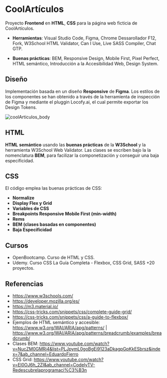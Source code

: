 # CoolArtículos
Proyecto **Frontend** en **HTML**, **CSS** para la página web ficticia de CoolArtículos.

- **Herramientas**: Visual Studio Code, Figma, Chrome Dessarollador F12, Fork, W3School HTML Validator, Can I Use, Live SASS Compiler, Chat GTP.

- **Buenas prácticas**: BEM, Responsive Design, Mobile First, Pixel Perfect, HTML semántico, Introducción a la Accesibilidad Web, Design System.

## Diseño
Implementación basada en un diseño **Responsive** de **Figma**. Los estilos de los componentes se han obtenido a través de la herramienta de inspección de Figma y mediante el pluggin Locofy.ai, el cual permite exportar los Design Tokens.

![coolArticulos_body](https://github.com/CristinaMitrica/CoolArticulos-HTML-CSS/assets/124876049/96a0a907-8168-4420-acc8-3489a9c4ea9a)

## HTML
**HTML** **semántico** usando las **buenas prácticas** de la **W3School** y la herramienta W3School Web Validator. Las clases se escriben bajo la la nomenclatura **BEM**, para facilizar la componetización y conseguir una baja especificidad.

## CSS
El código emplea las buenas prácticas de CSS:
- **Normalize**
- **Display Flex y Grid**
- **Variables de CSS**
- **Breakpoints Responsive Mobile First (min-width)**
- **Rems**
- **BEM (clases basadas en componentes)**
- **Baja Especificidad**

## Cursos
- OpenBootcamp. Curso de HTML y CSS.
- Udemy. Curso CSS La Guía Completa - Flexbox, CSS Grid, SASS +20 proyectos.

## Referencias
- https://www.w3schools.com/
- https://developer.mozilla.org/es/
- https://m3.material.io/
- https://css-tricks.com/snippets/css/complete-guide-grid/
- https://css-tricks.com/snippets/css/a-guide-to-flexbox/
- Ejemplos de HTML semántico y accesible: https://www.w3.org/WAI/ARIA/apg/patterns/ | https://www.w3.org/WAI/ARIA/apg/patterns/breadcrumb/examples/breadcrumb/
- Clases BEM: https://www.youtube.com/watch?v=NucZM0GMRi4&list=PLJpymL0goBgEi9123aDkagpGpKkESbrsz&index=7&ab_channel=EduardoFierro
- CSS Grid: https://www.youtube.com/watch?v=El0OJ6h_2ZI&ab_channel=CodelyTV-Redescubrelaprogramaci%C3%B3n
